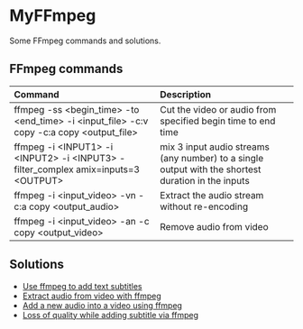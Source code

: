 # MyFFmpeg

Some FFmpeg commands and solutions.

## FFmpeg commands

| Command | Description |
| :--- | :--- |
| ffmpeg -ss \<begin_time\> -to \<end_time\> -i \<input_file\> -c:v copy -c:a copy \<output_file\> | Cut the video or audio from specified begin time to end time |
| ffmpeg -i \<INPUT1\> -i \<INPUT2\> -i \<INPUT3\> -filter_complex amix=inputs=3 \<OUTPUT\> | mix 3 input audio streams (any number) to a single output with the shortest duration in the inputs |
| ffmpeg -i \<input_video\> -vn -c:a copy \<output_audio\> | Extract the audio stream without re-encoding |
| ffmpeg -i \<input_video\> -an -c copy \<output_video\> | Remove audio from video |

## Solutions

- [Use ffmpeg to add text subtitles](https://stackoverflow.com/questions/8672809/use-ffmpeg-to-add-text-subtitles)
- [Extract audio from video with ffmpeg](https://stackoverflow.com/questions/9913032/how-can-i-extract-audio-from-video-with-ffmpeg)
- [Add a new audio into a video using ffmpeg](https://stackoverflow.com/questions/11779490/how-to-add-a-new-audio-not-mixing-into-a-video-using-ffmpeg)
- [Loss of quality while adding subtitle via ffmpeg](https://video.stackexchange.com/questions/17548/loss-of-quality-while-adding-subtitle-via-ffmpeg)
